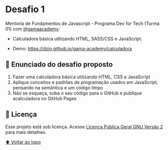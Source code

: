 <a name="topo"></a>

# Desafio 1

Mentoria de Fundamentos de Javascript - Programa Dev for Tech (Turma 01) com [@gamaacademy](#https://github.com/gamaacademy):

- Calculadora básica utilizando HTML, SASS/CSS e JavaScript.

- Demo: https://dzin.github.io/gama-academy/calculadora

## 🚀 Enunciado do desafio proposto

1. Fazer uma calculadora básica utilizando HTML, CSS e JavaScript
2. Aplique conceitos e padrões de programação usados em JavaScript, pensando na semântica e um código limpo
3. Não se esqueça, suba o seu código para o GitHub e publique acalculadora no GitHub Pages

## 📝 Licença

Esse projeto está sob licença. Acesse [Licença Pública Geral GNU Versão 2](https://www.gnu.org/licenses/gpl-2.0.html) para mais detalhes.

[⬆ Voltar ao topo](#topo)
